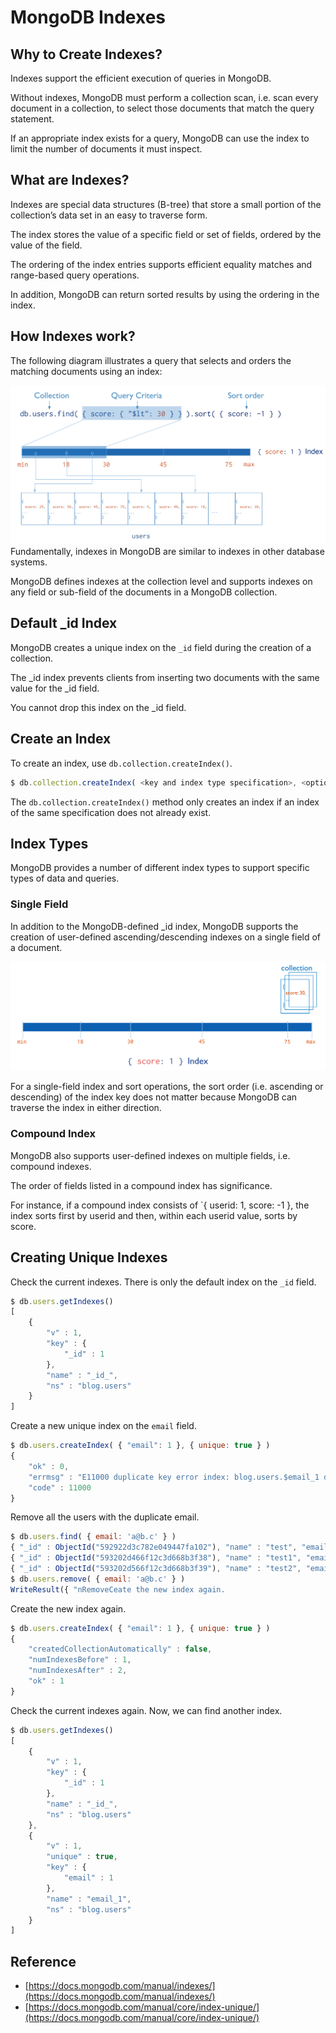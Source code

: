 # MongoDB Indexes

## Why to Create Indexes?

Indexes support the efficient execution of queries in MongoDB.

Without indexes, MongoDB must perform a collection scan, i.e. scan every document in a collection, to select those documents that match the query statement.

If an appropriate index exists for a query, MongoDB can use the index to limit the number of documents it must inspect.

## What are Indexes?

Indexes are special data structures \(B-tree\) that store a small portion of the collection’s data set in an easy to traverse form.

The index stores the value of a specific field or set of fields, ordered by the value of the field.

The ordering of the index entries supports efficient equality matches and range-based query operations.

In addition, MongoDB can return sorted results by using the ordering in the index.

## How Indexes work?

The following diagram illustrates a query that selects and orders the matching documents using an index:

![](/assets/index-for-sort.bakedsvg.svg)Fundamentally, indexes in MongoDB are similar to indexes in other database systems.

MongoDB defines indexes at the collection level and supports indexes on any field or sub-field of the documents in a MongoDB collection.

## Default \_id Index

MongoDB creates a unique index on the `_id` field during the creation of a collection. 

The \_id index prevents clients from inserting two documents with the same value for the \_id field. 

You cannot drop this index on the \_id field.

## Create an Index

To create an index, use `db.collection.createIndex()`.

```js
$ db.collection.createIndex( <key and index type specification>, <options> )
```

The `db.collection.createIndex()` method only creates an index if an index of the same specification does not already exist.

## Index Types

MongoDB provides a number of different index types to support specific types of data and queries.

### Single Field

In addition to the MongoDB-defined \_id index, MongoDB supports the creation of user-defined ascending/descending indexes on a single field of a document.

![](/assets/index-ascending.bakedsvg.svg)



For a single-field index and sort operations, the sort order \(i.e. ascending or descending\) of the index key does not matter because MongoDB can traverse the index in either direction.

### Compound Index

MongoDB also supports user-defined indexes on multiple fields, i.e. compound indexes.



The order of fields listed in a compound index has significance. 

For instance, if a compound index consists of \`{ userid: 1, score: -1 }, the index sorts first by userid and then, within each userid value, sorts by score.



## Creating Unique Indexes

Check the current indexes. There is only the default index on the `_id` field.

```js
$ db.users.getIndexes()
[
    {
        "v" : 1,
        "key" : {
            "_id" : 1
        },
        "name" : "_id_",
        "ns" : "blog.users"
    }
]
```

Create a new unique index on the `email` field.

```js
$ db.users.createIndex( { "email": 1 }, { unique: true } )
{
    "ok" : 0,
    "errmsg" : "E11000 duplicate key error index: blog.users.$email_1 dup key: { : \"a@b.c\" }",
    "code" : 11000
}
```

Remove all the users with the duplicate email.

```js
$ db.users.find( { email: 'a@b.c' } )
{ "_id" : ObjectId("592922d3c782e049447fa102"), "name" : "test", "email" : "a@b.c", "password" : "1234" }
{ "_id" : ObjectId("593202d466f12c3d668b3f38"), "name" : "test1", "email" : "a@b.c", "password" : "1234" }
{ "_id" : ObjectId("593202d566f12c3d668b3f39"), "name" : "test2", "email" : "a@b.c", "password" : "1234" }
$ db.users.remove( { email: 'a@b.c' } )
WriteResult({ "nRemoveCeate the new index again.
```

Create the new index again.

```js
$ db.users.createIndex( { "email": 1 }, { unique: true } )
{
    "createdCollectionAutomatically" : false,
    "numIndexesBefore" : 1,
    "numIndexesAfter" : 2,
    "ok" : 1
}
```

Check the current indexes again. Now, we can find another index.

```js
$ db.users.getIndexes()
[
    {
        "v" : 1,
        "key" : {
            "_id" : 1
        },
        "name" : "_id_",
        "ns" : "blog.users"
    },
    {
        "v" : 1,
        "unique" : true,
        "key" : {
            "email" : 1
        },
        "name" : "email_1",
        "ns" : "blog.users"
    }
]
```

## Reference

* [https://docs.mongodb.com/manual/indexes/](https://docs.mongodb.com/manual/indexes/)
* [https://docs.mongodb.com/manual/core/index-unique/](https://docs.mongodb.com/manual/core/index-unique/)



